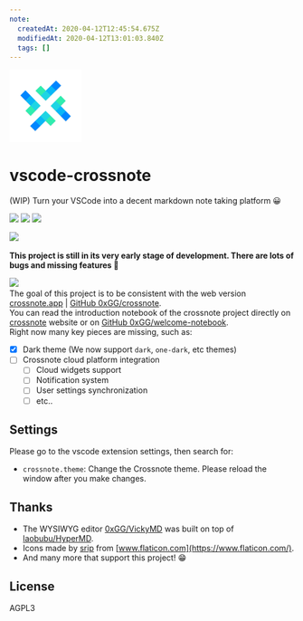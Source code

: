 ```yaml
---
note:
  createdAt: 2020-04-12T12:45:54.675Z
  modifiedAt: 2020-04-12T13:01:03.840Z
  tags: []
---
```


![](./media/logo128.png)

# vscode-crossnote

(WIP) Turn your VSCode into a decent markdown note taking platform :grinning:

[![](https://img.shields.io/github/tag/0xGG/vscode-crossnote.svg)](https://github.com/0xGG/vscode-crossnote/releases) [![](https://img.shields.io/visual-studio-marketplace/azure-devops/installs/total/shd101wyy.crossnote)](https://marketplace.visualstudio.com/items?itemName=shd101wyy.crossnote) [![](https://img.shields.io/github/stars/0xGG/vscode-crossnote.svg?style=social&label=Star)](https://github.com/0xGG/vscode-crossnote)

[![](https://img.shields.io/badge/Supported%20by-VSCode%20Power%20User%20Course%20%E2%86%92-gray.svg?colorA=655BE1&colorB=4F44D6&style=for-the-badge)](https://a.paddle.com/v2/click/16413/111518?link=1227)

**This project is still in its very early stage of development. There are lots of bugs and missing features :frog:**

![](https://i.loli.net/2020/04/12/lTMIFCuUcyeSGjV.gif)  
The goal of this project is to be consistent with the web version [crossnote.app](https://crossnote.app) | [GitHub 0xGG/crossnote](https://github.com/0xGG/crossnote).  
You can read the introduction notebook of the crossnote project directly on [crossnote](https://crossnote.app/?repo=https%3A%2F%2Fgithub.com%2F0xGG%2Fwelcome-notebook&branch=master&filePath=README.md) website or on [GitHub 0xGG/welcome-notebook](https://github.com/0xGG/welcome-notebook).  
Right now many key pieces are missing, such as:

- [x] Dark theme (We now support `dark`, `one-dark`, etc themes)
- [ ] Crossnote cloud platform integration
  - [ ] Cloud widgets support
  - [ ] Notification system
  - [ ] User settings synchronization
  - [ ] etc..

## Settings

Please go to the vscode extension settings, then search for:

- `crossnote.theme`: Change the Crossnote theme. Please reload the window after you make changes.

## Thanks

- The WYSIWYG editor [0xGG/VickyMD](https://github.com/0xGG/VickyMD) was built on top of [laobubu/HyperMD](https://github.com/laobubu/HyperMD/).
- Icons made by [srip](https://www.flaticon.com/authors/srip) from [www.flaticon.com](https://www.flaticon.com/).
- And many more that support this project! :grin:

## License

AGPL3
